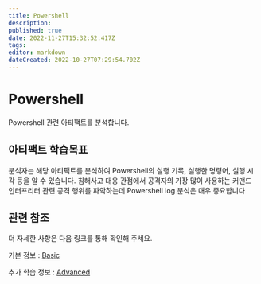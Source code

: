 ```yaml
---
title: Powershell
description: 
published: true
date: 2022-11-27T15:32:52.417Z
tags: 
editor: markdown
dateCreated: 2022-10-27T07:29:54.702Z
---
```


# Powershell

Powershell 관련 아티팩트를 분석합니다.

## 아티팩트 학습목표
분석자는 해당 아티팩트를 분석하여 Powershell의 실행 기록, 실행한 명령어, 실행 시각 등을 알 수 있습니다. 침해사고 대응 관점에서 공격자의 가장 많이 사용하는 커맨드 인터프리터 관련 공격 행위를 파악하는데 Powershell log 분석은 매우 중요합니다

## 관련 참조

더 자세한 사항은 다음 링크를 통해 확인해 주세요.

기본 정보 : [Basic](/ko/Artifact/Powershell/Basic)

추가 학습 정보 : [Advanced](/ko/Artifact/Powershell/Advanced)